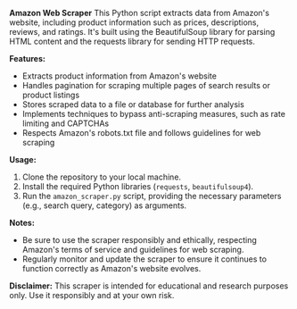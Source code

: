 
**Amazon Web Scraper**
This Python script extracts data from Amazon's website, including product information such as prices, descriptions, reviews, and ratings. It's built using the BeautifulSoup library for parsing HTML content and the requests library for sending HTTP requests.

**Features:**
- Extracts product information from Amazon's website
- Handles pagination for scraping multiple pages of search results or product listings
- Stores scraped data to a file or database for further analysis
- Implements techniques to bypass anti-scraping measures, such as rate limiting and CAPTCHAs
- Respects Amazon's robots.txt file and follows guidelines for web scraping

**Usage:**
1. Clone the repository to your local machine.
2. Install the required Python libraries (`requests`, `beautifulsoup4`).
3. Run the `amazon_scraper.py` script, providing the necessary parameters (e.g., search query, category) as arguments.

**Notes:**
- Be sure to use the scraper responsibly and ethically, respecting Amazon's terms of service and guidelines for web scraping.
- Regularly monitor and update the scraper to ensure it continues to function correctly as Amazon's website evolves.

**Disclaimer:**
This scraper is intended for educational and research purposes only. Use it responsibly and at your own risk.
